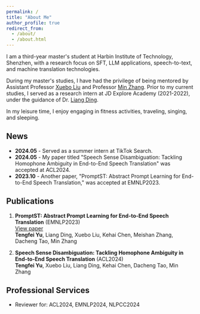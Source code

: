 ```yaml
---
permalink: /
title: "About Me"
author_profile: true
redirect_from: 
  - /about/
  - /about.html
---
```


I am a third-year master's student at Harbin Institute of Technology, Shenzhen, with a research focus on SFT, LLM applications, speech-to-text, and machine translation technologies.

During my master's studies, I have had the privilege of being mentored by Assistant Professor [Xuebo Liu](https://sunbowliu.github.io/) and Professor [Min Zhang](https://faculty.hitsz.edu.cn/MinZhang). Prior to my current studies, I served as a research intern at JD Explore Academy (2021-2022), under the guidance of Dr. [Liang Ding](https://liamding.cc/).

In my leisure time, I enjoy engaging in fitness activities, traveling, singing, and sleeping.

## News

- **2024.05** - Served as a summer intern at TikTok Search.
- **2024.05** - My paper titled "Speech Sense Disambiguation: Tackling Homophone Ambiguity in End-to-End Speech Translation" was accepted at ACL2024.
- **2023.10** - Another paper, "PromptST: Abstract Prompt Learning for End-to-End Speech Translation," was accepted at EMNLP2023.

## Publications

1. **PromptST: Abstract Prompt Learning for End-to-End Speech Translation** (EMNLP2023)  
   [View paper](https://openreview.net/forum?id=Nijnhwu1Uz&referrer=%5Bthe%20profile%20of%20Tengfei%20Yu%5D)  
   **Tengfei Yu**, Liang Ding, Xuebo Liu, Kehai Chen, Meishan Zhang, Dacheng Tao, Min Zhang
    
2. **Speech Sense Disambiguation: Tackling Homophone Ambiguity in End-to-End Speech Translation** (ACL2024)  
   **Tengfei Yu**, Xuebo Liu, Liang Ding, Kehai Chen, Dacheng Tao, Min Zhang 

## Professional Services

- Reviewer for: ACL2024, EMNLP2024, NLPCC2024
